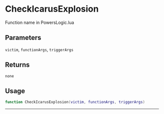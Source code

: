 # CheckIcarusExplosion
Function name in PowersLogic.lua
## Parameters
`victim`, `functionArgs`, `triggerArgs`
## Returns
`none`
## Usage
```lua
function CheckIcarusExplosion(victim, functionArgs, triggerArgs)
```
---
